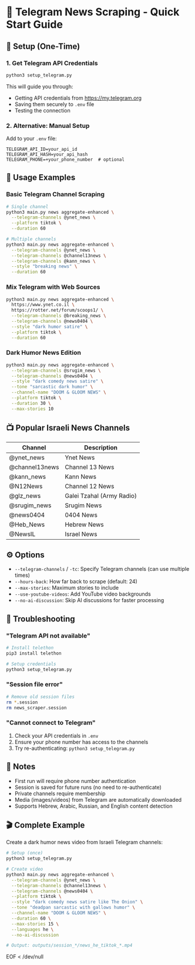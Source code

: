 # 📱 Telegram News Scraping - Quick Start Guide

## 🚀 Setup (One-Time)

### 1. Get Telegram API Credentials
```bash
python3 setup_telegram.py
```

This will guide you through:
- Getting API credentials from https://my.telegram.org
- Saving them securely to `.env` file
- Testing the connection

### 2. Alternative: Manual Setup
Add to your `.env` file:
```env
TELEGRAM_API_ID=your_api_id
TELEGRAM_API_HASH=your_api_hash
TELEGRAM_PHONE=+your_phone_number  # optional
```

## 📰 Usage Examples

### Basic Telegram Channel Scraping
```bash
# Single channel
python3 main.py news aggregate-enhanced \
  --telegram-channels @ynet_news \
  --platform tiktok \
  --duration 60

# Multiple channels
python3 main.py news aggregate-enhanced \
  --telegram-channels @ynet_news \
  --telegram-channels @channel13news \
  --telegram-channels @kann_news \
  --style "breaking news" \
  --duration 60
```

### Mix Telegram with Web Sources
```bash
python3 main.py news aggregate-enhanced \
  https://www.ynet.co.il \
  https://rotter.net/forum/scoops1/ \
  --telegram-channels @breaking_news \
  --telegram-channels @news0404 \
  --style "dark humor satire" \
  --platform tiktok \
  --duration 60
```

### Dark Humor News Edition
```bash
python3 main.py news aggregate-enhanced \
  --telegram-channels @srugim_news \
  --telegram-channels @news0404 \
  --style "dark comedy news satire" \
  --tone "sarcastic dark humor" \
  --channel-name "DOOM & GLOOM NEWS" \
  --platform tiktok \
  --duration 30 \
  --max-stories 10
```

## 📺 Popular Israeli News Channels

| Channel | Description |
|---------|-------------|
| @ynet_news | Ynet News |
| @channel13news | Channel 13 News |
| @kann_news | Kann News |
| @N12News | Channel 12 News |
| @glz_news | Galei Tzahal (Army Radio) |
| @srugim_news | Srugim News |
| @news0404 | 0404 News |
| @Heb_News | Hebrew News |
| @NewsIL | Israel News |

## ⚙️ Options

- `--telegram-channels` / `-tc`: Specify Telegram channels (can use multiple times)
- `--hours-back`: How far back to scrape (default: 24)
- `--max-stories`: Maximum stories to include
- `--use-youtube-videos`: Add YouTube video backgrounds
- `--no-ai-discussion`: Skip AI discussions for faster processing

## 🔧 Troubleshooting

### "Telegram API not available"
```bash
# Install telethon
pip3 install telethon

# Setup credentials
python3 setup_telegram.py
```

### "Session file error"
```bash
# Remove old session files
rm *.session
rm news_scraper.session
```

### "Cannot connect to Telegram"
1. Check your API credentials in `.env`
2. Ensure your phone number has access to the channels
3. Try re-authenticating: `python3 setup_telegram.py`

## 📝 Notes

- First run will require phone number authentication
- Session is saved for future runs (no need to re-authenticate)
- Private channels require membership
- Media (images/videos) from Telegram are automatically downloaded
- Supports Hebrew, Arabic, Russian, and English content detection

## 🎬 Complete Example

Create a dark humor news video from Israeli Telegram channels:

```bash
# Setup (once)
python3 setup_telegram.py

# Create video
python3 main.py news aggregate-enhanced \
  --telegram-channels @ynet_news \
  --telegram-channels @channel13news \
  --telegram-channels @news0404 \
  --platform tiktok \
  --style "dark comedy news satire like The Onion" \
  --tone "deadpan sarcastic with gallows humor" \
  --channel-name "DOOM & GLOOM NEWS" \
  --duration 60 \
  --max-stories 15 \
  --languages he \
  --no-ai-discussion

# Output: outputs/session_*/news_he_tiktok_*.mp4
```
EOF < /dev/null